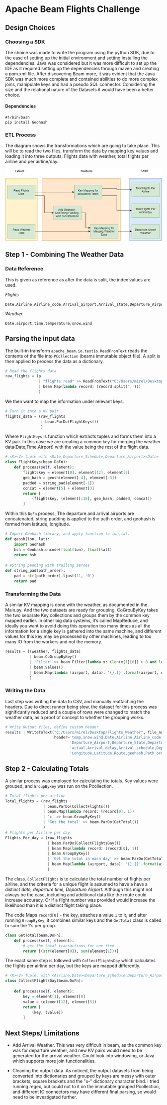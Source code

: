 # Apache Beam Flights Challenge

## Design Choices

### Choosing a SDK

The choice was made to write the program using the  python SDK, due to
the ease of setting up the initial environment and setting installing the dependencies. Java was considered but it was more difficult to set up the IDE as it required setting up the dependencies through maven and creating a pom.xml file. After discovering Beam more, it was evident that the Java SDK was much more complete and contained abilities to do more complex joins, manipulate keys and had a pseudo SQL connector. Considering the size and the relational nature
of the Datasets it would have been a better choice.

#### Dependencies

```shell
#!/bin/bash
pip install Geohash
```

### ETL Process

The diagram shows the transformations which are going to take place. This will be to read the two files, transform the data by mapping key values and loading it into three outputs; Flights data with weather, total flights per airline and per airline/day.

![ETL][logo]

[logo]: https://github.com/MyMirelHub/Apache_Beam_Flights/blob/master/ELT%20Beam.png?raw=true "etl_beam"

## Step 1 - Combining The Weather Data 

### Data Reference

This is given as reference as after the data is split, the index values are used.

*Flights*

```
Date,Airline,Airline_code,Arrival_airport,Arrival_state,Departure_Airport,Departure_State,Departure_actual,Departure_delay,Arrival_actual,Arrival_delay,Arrival_schedule,Departure_schedule,DC_Longitude,DC_Latitude,Longitude,Latitude,Route,Path_order
```

*Weather*

```
Date,airport,time,temperature,snow,wind
```

## Parsing the input data

The built-in transform `apache_beam.io.textio.ReadFromText` reads the contents of the file into `PCollection` (beams immutable object file). A split is then applied to process the data as a dictionary.

```python
# Read the flights data
raw_flights = (p
               | "flights:read" >> ReadFromText("C:/Users/mirel/Desktop/flights_small.csv", skip_header_lines=1)
               | beam.Map(lambda record: (record.split(',')))
               )
```

We then want to map the information under relevant keys.

```python
# Turn it into a KV pair
flights_data = (raw_flights
                | beam.ParDo(FlightKeys())
                )
```

Where `FlightKeys` is function which extracts tuples and forms them into a KV pair. In this case we are creating a common key for merging the weather data(Date,Time,Airport) with the value being the rest of the flight data. 

```python
# <K><V> tuple with <Date,Departure_Schedule,Departure_Airport><Data>
class FlightKeys(beam.DoFn):
    def process(self, element):
        flightskey = element[0], element[12], element[5]
        geo_hash = geosh(element[-4], element[-3])
        padded = string_pad(element[-1])
        concat = element[5] + element[3]
        return [
            (flightskey, (element[:18], geo_hash, padded, concat))
        ]
```

Within this `DoFn` process, The departure and arrival airports are concatenated, string padding is applied to the path order, and geohash is formed from latitude, longitude.

```python
# Import Geohash library, and apply function to lon,lat.
def geosh(lon, lat):
    import Geohash
    hsh = Geohash.encode(float(lon), float(lat))
    return hsh

# #String padding with trailing zeroes
def string_pad(path_order):
    pad = str(path_order).ljust(11, '0')
    return pad
```

### Transforming the Data 
A similar KV mapping is done with the weather, as documented in the Main.py. And the two datasets are ready for grouping. CoGrouByKey takes the two separate Key collections and groups them by the common key mapped earlier. In other big data systems, it’s called MapReduce, and ideally you want to avoid doing this operation too many times as all the information for a single key is gathered into the same machine, and different values for this key may be processed by other machines, leading to too many IO from the workers and not the memory.

```python
results = ((weather, flights_data)
           | beam.CoGroupByKey()
           | 'Filter' >> beam.Filter(lambda x: (len(x[1][0]) > 0 and len(x[1][1]) > 0))
           | beam.Values()
           | beam.Map(lambda (airport, data): '{},{}'.format(airport, data))
           )
```
### Writing the Data

Last step was writing the data to CSV, and manually reattaching the headers. Due to direct runner being slow, the dataset for this process was significantly reduced and a couple of rows were changed to match the weather data, as a proof of concept to whether the grouping works. 

```Python
# Write Output files, define custom header
results | WriteToText("C:/Users/mirel/Desktop/Flights_Weather", file_name_suffix='.csv',
                      header='temp,snow,wind,Date,Airline,Airline_code,Arrival_airport,Arrival_state,'
                             'Departure_Airport,Departure_State,Departure_actual,Departure_delay,Arrival_'
                             'actual,Arrival_delay,Arrival_schedule,Departure_schedule,DC_Longitude,DC_Latitude,'
                             'Longitude,Latitude,Route,geohash,Path_order,DepArr')
```

## Step 2 - Calculating Totals

A similar process was employed for calculating the totals. Key values were grouped, and `GroupBykey` was run on the Pcollection.

```python
# Total flights per airline
Total_flights = (raw_flights
                 | beam.ParDo(CollectFlights())
                 | beam.Map(lambda record: (record[0], 1))
                 | 'c' >> beam.GroupByKey()
                 | 'Get the total' >> beam.ParDo(GetTotal())
                 )
# Flights per Airline per day
Flights_Per_day = (raw_flights
                   | beam.ParDo(CollectFlightsDay())
                   | beam.Map(lambda record: (record[0], 1))
                   | beam.GroupByKey()
                   | 'Get the total in each day' >> beam.ParDo(GetTotal())
                   | beam.Map(lambda (airport, data): '{},{}'.format(airport, data))
                   )
```

The class. `CollectFlights` is to calculate the total number of flights per airline, and the criteria for a unique flight is assumed to have a have a distinct *date, departure time, Departure Airport*. Although this might not always be the case, including and additional data like the route could increase accuracy. Or if a flight number was provided would increase the likelihood than it is a distinct flight taking place. 

The code Maps `record[0]` - the key, attaches a value `1` to it, and after running `GroupByKey`, it combines similar keys and the `GetTotal` class is called to sum the 1's per group. 

```python
class GetTotal(beam.DoFn):
    def process(self, element):
        # get the total transactions for one item
        return [(str(element[0]), sum(element[1]))]
```

The exact same step is followed with `CollectFlightsDay` which calculates the flights per airline per day, but the keys are mapped differently. 

``` Python
# <K><V> Tuple, with <Airline,Date><Departure_Schedule,Departure_Airport>
class CollectFlightsDay(beam.DoFn):

    def process(self, element):
        key = element[1], element[0]
        value = (element[12], element[5])
        return [
            (key, (value))
        ]
```

## Next Steps/ Limitations 

- Add Arrival Weather. This was very difficult in beam, as the common key was for departure weather, and new KV pairs would need to be generated for the arrival weather. Could look into windowing, or Java which supports more join functionalities. 

- Cleaning the output data. As noticed, the output datasets from being converted into dictionaries and grouped by keys are messy with outer brackets, square brackets and the "u-" dictionary character bind. I tried running regex, but could not to it on the immutable grouped Pcollection, and different IO connectors  may have different final parsing, so would need to be investigated further. 
